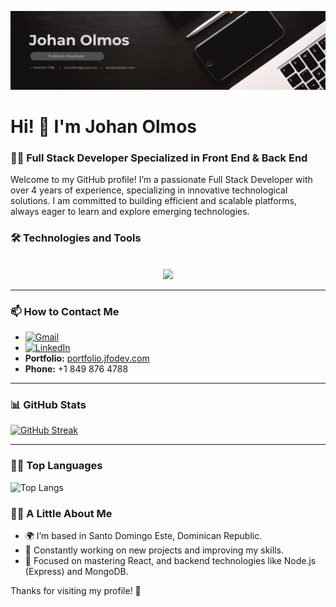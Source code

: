 ![Banner de Johan Olmos](/banner.png)

# Hi! 👋 I'm Johan Olmos

### 👨‍💻 Full Stack Developer Specialized in Front End & Back End

Welcome to my GitHub profile! I’m a passionate Full Stack Developer with over 4 years of experience, specializing in innovative technological solutions. I am committed to building efficient and scalable platforms, always eager to learn and explore emerging technologies.



### 🛠️ Technologies and Tools

<p align="center">
  <a href="https://skillicons.dev">
    <br>
    <img src="https://skillicons.dev/icons?i=html,css,sass,js,react,nodejs,express,mongodb,postgres,git,github,npm,sql&perline=10" />
  </a>
</p>

---

### 📫 How to Contact Me

- [![Gmail](https://img.shields.io/badge/Gmail-%23D14836.svg?style=for-the-badge&logo=gmail&logoColor=white)](mailto:johantf04@gmail.com)
- [![LinkedIn](https://img.shields.io/badge/LinkedIn-%230077B5.svg?style=for-the-badge&logo=linkedin&logoColor=white)](https://linkedin.com/in/johan-olmos)
- **Portfolio:** [portfolio.jfodev.com](http://portfolio.jfodev.com)
- **Phone:** +1 849 876 4788

---

### 📊 GitHub Stats


[![GitHub Streak](https://github-readme-streak-stats.herokuapp.com/?user=frantf04&theme=radical)](https://git.io/streak-stats)

---
### 🧑‍💻 Top Languages

![Top Langs](https://github-readme-stats.vercel.app/api/top-langs/?username=frantf04&layout=compact&theme=radical)
### 🧑‍💻 A Little About Me

- 🌍 I’m based in Santo Domingo Este, Dominican Republic.
- 🚀 Constantly working on new projects and improving my skills.
- 🎯 Focused on mastering React, and backend technologies like Node.js (Express) and MongoDB.

Thanks for visiting my profile! 🚀



<!--
**frantf04/frantf04** is a ✨ _special_ ✨ repository because its `README.md` (this file) appears on your GitHub profile.

Here are some ideas to get you started:

- 🔭 I’m currently working on ...
- 🌱 I’m currently learning ...
- 👯 I’m looking to collaborate on ...
- 🤔 I’m looking for help with ...
- 💬 Ask me about ...
- 📫 How to reach me: ...
- 😄 Pronouns: ...
- ⚡ Fun fact: ...
-->
